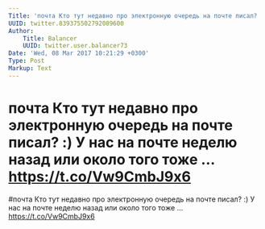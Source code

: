 ```yaml
---
Title: 'почта Кто тут недавно про электронную очередь на почте писал? :) У нас на почте неделю назад или около того тоже … https://t.co/Vw9CmbJ9x6'
UUID: twitter.839375502792089600
Author:
    Title: Balancer
    UUID: twitter.user.balancer73
Date: 'Wed, 08 Mar 2017 10:21:29 +0300'
Type: Post
Markup: Text
---
```


# почта Кто тут недавно про электронную очередь на почте писал? :) У нас на почте неделю назад или около того тоже … https://t.co/Vw9CmbJ9x6

#почта Кто тут недавно про электронную очередь на почте
писал? :) У нас на почте неделю назад или около того тоже …
https://t.co/Vw9CmbJ9x6